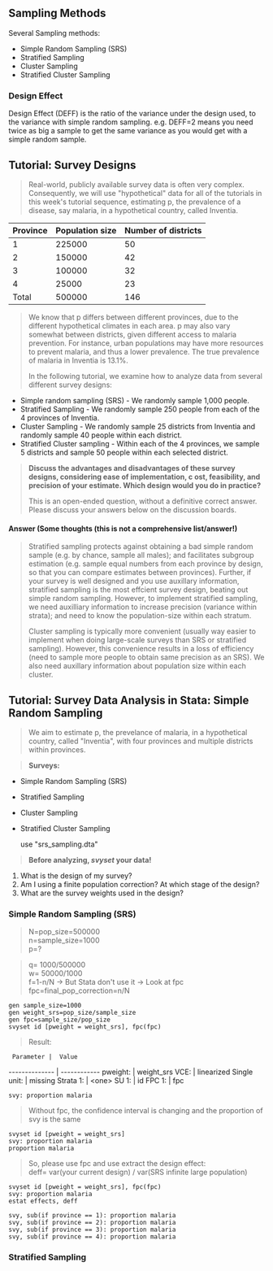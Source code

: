 ## Sampling Methods ##
Several Sampling methods:

* Simple Random Sampling (SRS) 
* Stratified Sampling 
* Cluster Sampling 
* Stratified Cluster Sampling

### Design Effect ###
Design Effect (DEFF) is the ratio of the variance under the design used, to the variance with simple random sampling. e.g. DEFF=2 means you need twice as big a sample to get the same variance as you would get with a simple random sample.

## Tutorial: Survey Designs  ##
> Real-world, publicly available survey data is often very complex. Consequently, we will use "hypothetical" data for all of the tutorials in this week's tutorial sequence, estimating p, the prevalence of a disease, say malaria, in a hypothetical country, called Inventia.

Province | Population size | Number of districts
-------- | --------------- | --------------------
 1       | 225000          | 50
 2       | 150000          | 42
 3       | 100000          | 32
 4       |  25000          | 23
 Total   | 500000          | 146

> We know that p differs between different provinces, due to the different hypothetical climates in each area. p may also vary somewhat between districts, given different access to malaria prevention. For instance, urban populations may have more resources to prevent malaria, and thus a lower prevalence. The true prevalence of malaria in Inventia is 13.1%.  
>  
> In the following tutorial, we examine how to analyze data from several different survey designs: 

* Simple random sampling (SRS) - We randomly sample 1,000 people.
* Stratified Sampling - We randomly sample 250 people from each of the 4 provinces of Inventia.
* Cluster Sampling - We randomly sample 25 districts from Inventia and randomly sample 40 people within each district.
* Stratified Cluster sampling - Within each of the 4 provinces, we sample 5 districts and sample 50 people within each selected district.

> **Discuss the advantages and disadvantages of these survey designs, considering ease of implementation, c ost, feasibility, and precision of your estimate. Which design would you do in practice?**  
>  
> This is an open-ended question, without a definitive correct answer. Please discuss your answers below on the discussion boards.

#### Answer (Some thoughts (this is not a comprehensive list/answer!) ####
> Stratified sampling protects against obtaining a bad simple random sample (e.g. by chance, sample all males); and facilitates subgroup estimation (e.g. sample equal numbers from each province by design, so that you can compare estimates between provinces). Further, if your survey is well designed and you use auxillary information, stratified sampling is the most effcient survey design, beating out simple random sampling. However, to implement stratified sampling, we need auxilliary information to increase precision (variance within strata); and need to know the population-size within each stratum.  
>  
> Cluster sampling is typically more convenient (usually way easier to implement when doing large-scale surveys than SRS or stratified sampling). However, this convenience results in a loss of efficiency (need to sample more people to obtain same precision as an SRS). We also need auxillary information about population size within each cluster.

## Tutorial: Survey Data Analysis in Stata: Simple Random Sampling ##
> We aim to estimate p, the prevelance of malaria, in a hypothetical country, called "Inventia", with four provinces and multiple districts within provinces.

> **Surveys:**

* Simple Random Sampling (SRS) 
* Stratified Sampling 
* Cluster Sampling 
* Stratified Cluster Sampling


	use "srs_sampling.dta"


> **Before analyzing, *svyset* your data!**

1. What is the design of my survey?
2. Am I using a finite population correction? At which stage of the design?
3. What are the survey weights used in the design?

### Simple Random Sampling (SRS) ###

> N=pop_size=500000  
> n=sample_size=1000  
> p=?

> q= 1000/500000  
> w= 50000/1000  
> f=1-n/N -> But Stata don't use it -> Look at fpc  
> fpc=final_pop_correction=n/N

	gen sample_size=1000  
	gen weight_srs=pop_size/sample_size  
	gen fpc=sample_size/pop_size  
	svyset id [pweight = weight_srs], fpc(fpc)

> Result:

     Parameter |  Value
-------------- | ------------
      pweight: | weight_srs
          VCE: | linearized
  Single unit: | missing
     Strata 1: | \<one\>
         SU 1: | id
        FPC 1: | fpc


	svy: proportion malaria

> Without fpc, the confidence interval is changing and the proportion of svy is the same

	svyset id [pweight = weight_srs]  
	svy: proportion malaria  
	proportion malaria

> So, please use fpc and use extract the design effect:  
> deff= var(your current design) / var(SRS infinite large population)

	svyset id [pweight = weight_srs], fpc(fpc)  
	svy: proportion malaria  
	estat effects, deff

	svy, sub(if province == 1): proportion malaria
	svy, sub(if province == 2): proportion malaria
	svy, sub(if province == 3): proportion malaria
	svy, sub(if province == 4): proportion malaria


### Stratified Sampling  ###
